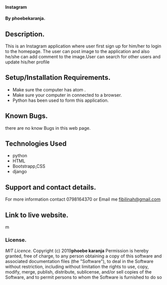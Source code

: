 

#### Instagram 



#### By **phoebekaranja.**



## Description.

This is an Instagram application where user first sign up for him/her to login to the homepage. The user can post image to the application and also he/she can add comment to the image.User can search for other users and update his/her profile 





## Setup/Installation Requirements.
* Make sure the computer has atom .
* Make sure your computer in connected to a browser.
* Python has been used to form this application.



## Known Bugs.
there are no know Bugs in this web page.

## Technologies Used 
* python
* HTML
* Bootstrapp,CSS
* django
## Support and contact details.
For more information contact 0798164370 or Email me fibilinah@gmail.com


## Link to live website.
m


### License.
*MIT Licence.*
Copyright (c) 2019**phoebe karanja**
Permission is hereby granted, free of charge, to any person obtaining a copy of this software and
associated documentation files (the "Software"), to deal in the Software without restriction, including
without limitation the rights to use, copy, modify, merge, publish, distribute, sublicense, and/or sell
copies of the Software, and to permit persons to whom the Software is furnished to do so
